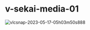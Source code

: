 # v-sekai-media-01

![vlcsnap-2023-05-17-05h03m50s888](https://github.com/V-Sekai/v-sekai-media-01/assets/32321/77aba63c-b4f8-437f-8adb-01bcc088ae81)
